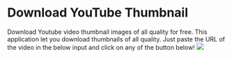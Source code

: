 # Download YouTube Thumbnail
Download Youtube video thumbnail images of all quality for free. This application let you download thumbnails of all quality. Just paste the URL of the video in the below input and click on any of the button below!
<img src="https://res.cloudinary.com/dkezlmzn1/image/upload/v1698655958/Screenshot_2023-10-30_at_9.52.15_AM_koipa0.png"/>